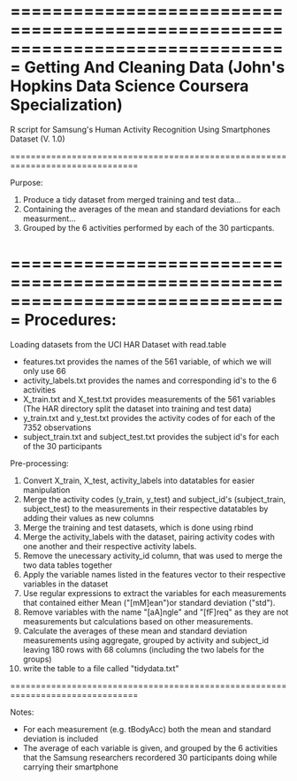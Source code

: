 ===============================================================================
Getting And Cleaning Data (John's Hopkins Data Science Coursera Specialization)
===============================================================================

R script for Samsung's Human Activity Recognition Using Smartphones Dataset (V. 1.0)

===============================================================================

Purpose: 
1. Produce a tidy dataset from merged training and test data...
2. Containing the averages of the mean and standard deviations for each measurment...
3. Grouped by the 6 activities performed by each of the 30 particpants.

===============================================================================
Procedures:
===============================================================================

Loading datasets from the UCI HAR Dataset with read.table
- features.txt provides the names of the 561 variable, of which we will only use 66 
- activity_labels.txt provides the names and corresponding id's to the 6 activities
- X_train.txt and X_test.txt provides measurements of the 561 variables (The HAR directory split the dataset into training and test data)
- y_train.txt and y_test.txt provides the activity codes of for each of the 7352 observations 
- subject_train.txt  and subject_test.txt provides the subject id's for each of the 30 participants

Pre-processing:
1. Convert X_train, X_test, activity_labels into datatables for easier manipulation
2. Merge the activity codes (y_train, y_test) and subject_id's (subject_train, subject_test) to the measurements in their respective datatables by adding their values as new columns
3. Merge the training and test datasets, which is done using rbind
4. Merge the activity_labels with the dataset, pairing activity codes with one another and their respective activity labels.
5. Remove the unecessary activity_id column, that was used to merge the two data tables together
6. Apply the variable names listed in the features vector to their respective variables in the dataset
7. Use regular expressions to extract the variables for each measurements that contained either Mean ("[mM]ean")or standard deviation ("std"). 
8. Remove variables with the name "[aA]ngle" and "[fF]req" as they are not measurements but calculations based on other measurements.
9. Calculate the averages of these mean and standard deviation measurements using aggregate, grouped by activity and subject_id leaving 180 rows with 68 columns (including the two labels for the groups)
10. write the table to a file called "tidydata.txt"


===============================================================================

Notes:
- For each measurement (e.g. tBodyAcc) both the mean and standard deviation is included
- The average of each variable is given, and grouped by the 6 activities that the Samsung researchers recordered 30 participants doing while carrying their smartphone 